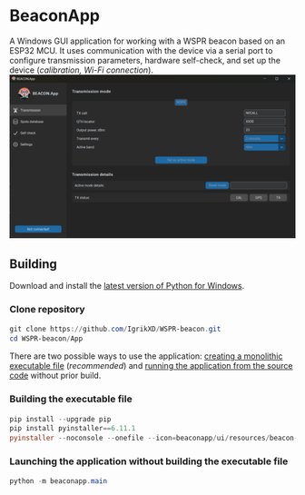 # BeaconApp
A Windows GUI application for working with a WSPR beacon based on an ESP32 MCU. 
It uses communication with the device via a serial port to configure transmission parameters, hardware self-check, and set up the device (_calibration, Wi-Fi connection_).
![BeaconApp](../Resources/BeaconApp-Transmission-frame.png)

## Building
Download and install the [latest version of Python for Windows](https://www.python.org/ftp/python/3.13.1/python-3.13.1-amd64.exe).

### Clone repository
```powershell
git clone https://github.com/IgrikXD/WSPR-beacon.git
cd WSPR-beacon/App
```

There are two possible ways to use the application: [creating a monolithic executable file](#building-the-executable-file) (_recommended_) and [running the application from the source code](#launching-the-application-without-building-the-executable-file) without prior build.

### Building the executable file
```powershell
pip install --upgrade pip
pip install pyinstaller==6.11.1
pyinstaller --noconsole --onefile --icon=beaconapp/ui/resources/beacon-app-logo.ico --add-data "beaconapp/ui/resources/*;ui/resources" --name BeaconApp beaconapp/main.py
```

### Launching the application without building the executable file
```powershell
python -m beaconapp.main
```